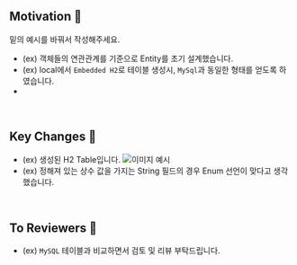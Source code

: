 ## Motivation 🤤

밑의 예시를 바꿔서 작성해주세요.

- (ex) 객체들의 연관관계를 기준으로 Entity를 초기 설계했습니다.
- (ex) local에서 `Embedded H2`로 테이블 생성시, `MySql`과 동일한 형태를 얻도록 하였습니다.
-

<br/>

## Key Changes 🔑

- (ex) 생성된 H2 Table입니다.
  ![이미지 예시](https://i.stack.imgur.com/BOyAL.png)
- (ex) 정해져 있는 상수 값을 가지는 String 필드의 경우 Enum 선언이 맞다고 생각했습니다.

<br/>

## To Reviewers 🙏

- (ex) `MySQL` 테이블과 비교하면서 검토 및 리뷰 부탁드립니다.

<br/>